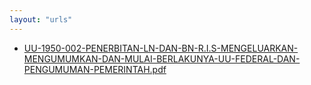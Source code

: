 ```yaml
---
layout: "urls"
---
```

* [UU-1950-002-PENERBITAN-LN-DAN-BN-R.I.S-MENGELUARKAN-MENGUMUMKAN-DAN-MULAI-BERLAKUNYA-UU-FEDERAL-DAN-PENGUMUMAN-PEMERINTAH.pdf](UU-1950-002-PENERBITAN-LN-DAN-BN-R.I.S-MENGELUARKAN-MENGUMUMKAN-DAN-MULAI-BERLAKUNYA-UU-FEDERAL-DAN-PENGUMUMAN-PEMERINTAH.pdf)
